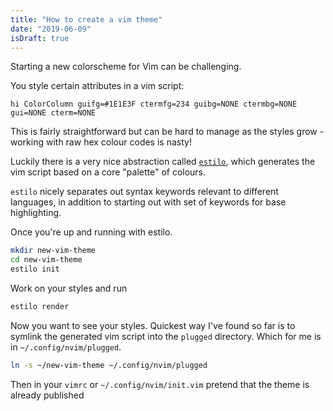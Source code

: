 ```yaml
---
title: "How to create a vim theme"
date: "2019-06-09"
isDraft: true
---
```


Starting a new colorscheme for Vim can be challenging.

You style certain attributes in a vim script:

```vim
hi ColorColumn guifg=#1E1E3F ctermfg=234 guibg=NONE ctermbg=NONE gui=NONE cterm=NONE
```

This is fairly straightforward but can be hard to manage as the styles grow - working with raw hex colour codes is nasty!

Luckily there is a very nice abstraction called [`estilo`](LINK), which generates the vim script based on a core "palette" of colours.

`estilo` nicely separates out syntax keywords relevant to different languages, in addition to starting out with set of keywords for base highlighting.

Once you're up and running with estilo.

```sh
mkdir new-vim-theme
cd new-vim-theme
estilo init
```

Work on your styles and run

```sh
estilo render
```

Now you want to see your styles. Quickest way I've found so far is to symlink the generated vim script into the `plugged` directory. Which for me is in `~/.config/nvim/plugged`.

```sh
ln -s ~/new-vim-theme ~/.config/nvim/plugged
```

Then in your `vimrc` or `~/.config/nvim/init.vim` pretend that the theme is already published
